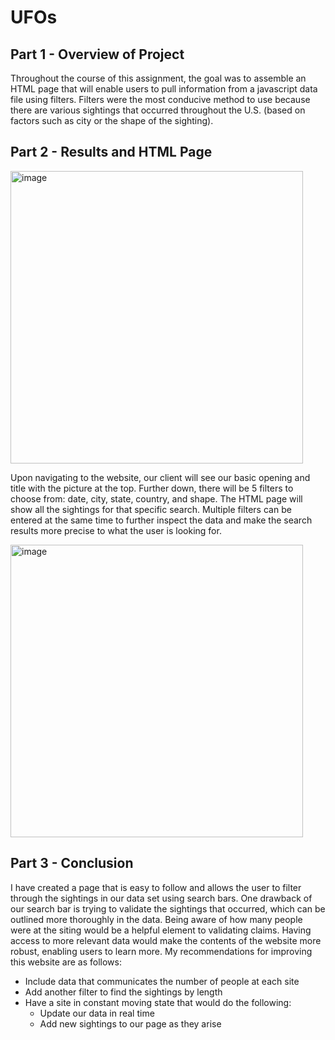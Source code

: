 # UFOs

## Part 1 - Overview of Project

Throughout the course of this assignment, the goal was to assemble an HTML page that will enable users to pull information from a javascript data file using filters. Filters were the most conducive method to use because there are various sightings that occurred throughout the U.S. (based on factors such as city or the shape of the sighting).

## Part 2 - Results and HTML Page

<img width="468" alt="image" src="https://user-images.githubusercontent.com/94502363/166608347-502681df-5b5d-47c7-9894-606a22eafda2.png">

Upon navigating to the website, our client will see our basic opening and title with the picture at the top. Further down, there will be 5 filters to choose from: date, city, state, country, and shape. The HTML page will show all the sightings for that specific search. Multiple filters can be entered at the same time to further inspect the data and make the search results more precise to what the user is looking for. 

<img width="468" alt="image" src="https://user-images.githubusercontent.com/94502363/166609641-abe453ab-f414-4ce9-be2f-c31864505081.png">

## Part 3 - Conclusion

I have created a page that is easy to follow and allows the user to filter through the sightings in our data set using search bars. One drawback of our search bar is trying to validate the sightings that occurred, which can be outlined more thoroughly in the data. Being aware of how many people were at the siting would be a helpful element to validating claims. Having access to more relevant data would make the contents of the website more robust, enabling users to learn more. My recommendations for improving this website are as follows: 


  * Include data that communicates the number of people at each site
  * Add another filter to find the sightings by length
  * Have a site in constant moving state that would do the following: 
      * Update our data in real time
      * Add new sightings to our page as they arise

